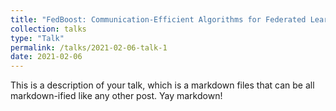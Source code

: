 ```yaml
---
title: "FedBoost: Communication-Efficient Algorithms for Federated Learning"
collection: talks
type: "Talk"
permalink: /talks/2021-02-06-talk-1
date: 2021-02-06
---
```


This is a description of your talk, which is a markdown files that can be all markdown-ified like any other post. Yay markdown!
